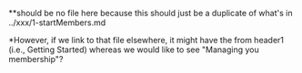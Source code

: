 **should be no file here because this should just be a duplicate of what's in ../xxx/1-startMembers.md

*However, if we link to that file elsewhere, it might have the from header1 (i.e., Getting Started) whereas we would like to see "Managing you membership"?
